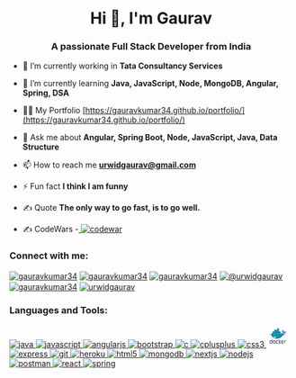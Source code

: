 <h1 align="center">Hi 👋, I'm Gaurav</h1>
<h3 align="center">A passionate Full Stack Developer from India</h3>

- 🔭 I’m currently working in **Tata Consultancy Services**

- 🌱 I’m currently learning **Java, JavaScript, Node, MongoDB, Angular, Spring, DSA**

- 👨‍💻 My Portfolio [https://gauravkumar34.github.io/portfolio/](https://gauravkumar34.github.io/portfolio/)

- 💬 Ask me about **Angular, Spring Boot, Node, JavaScript, Java, Data Structure**

- 📫 How to reach me **urwidgaurav@gmail.com**

- ⚡ Fun fact **I think I am funny**

- ✍ Quote **The only way to go fast, is to go well.**
- ✍ CodeWars -<a href="https://www.codewars.com/users/gauravkumar34" target="_blank"> <img src="https://www.codewars.com/users/gauravkumar34/badges/large" alt="codewar" width="300" height="50"/> </a>

<h3 align="left">Connect with me:</h3>
<p align="left">

<a href="https://linkedin.com/in/gauravkumar34" target="blank"><img align="center" src="https://cdn.jsdelivr.net/npm/simple-icons@3.0.1/icons/linkedin.svg" alt="gauravkumar34" height="30" width="40" /></a>
<a href="https://codesandbox.com/gauravkumar34" target="blank"><img align="center" src="https://cdn.jsdelivr.net/npm/simple-icons@3.0.1/icons/codesandbox.svg" alt="gauravkumar34" height="30" width="40" /></a>
<a href="https://www.codechef.com/users/gauravkumar34" target="blank"><img align="center" src="https://cdn.jsdelivr.net/npm/simple-icons@3.1.0/icons/codechef.svg" alt="gauravkumar34" height="30" width="40" /></a>
<a href="https://www.hackerrank.com/@urwidgaurav" target="blank"><img align="center" src="https://cdn.jsdelivr.net/npm/simple-icons@3.0.1/icons/hackerrank.svg" alt="@urwidgaurav" height="30" width="40" /></a>
<a href="https://www.leetcode.com/gauravkumar34" target="blank"><img align="center" src="https://cdn.jsdelivr.net/npm/simple-icons@3.0.1/icons/leetcode.svg" alt="gauravkumar34" height="30" width="40" /></a>
<a href="https://auth.geeksforgeeks.org/user/urwidgaurav" target="blank"><img align="center" src="https://cdn.jsdelivr.net/npm/simple-icons@3.0.1/icons/geeksforgeeks.svg" alt="urwidgaurav" height="30" width="40" /></a>

</p>

<h3 align="left">Languages and Tools:</h3>
<p align="left"> <a href="https://www.java.com" target="_blank"> <img src="https://icon2.cleanpng.com/20181122/gsa/kisspng-java-programming-language-selenium-computer-softwa-july-2-16-halab-4-dev-5bf7838406c688.9094089715429477160278.jpg" alt="java" width="40" height="40"/> </a> <a href="https://developer.mozilla.org/en-US/docs/Web/JavaScript" target="_blank"> <img src="https://upload.wikimedia.org/wikipedia/commons/6/6a/JavaScript-logo.png" alt="javascript" width="40" height="40"/> </a><a href="https://angular.io" target="_blank"> <img src="https://angular.io/assets/images/logos/angularjs/AngularJS-Shield.svg" alt="angularjs" width="40" height="40"/> </a> <a href="https://getbootstrap.com" target="_blank"> <img src="https://getbootstrap.com/docs/4.0/assets/brand/bootstrap-social-logo.png" alt="bootstrap" width="40" height="40"/> </a> <a href="https://www.cprogramming.com/" target="_blank"> <img src="https://img.icons8.com/color/452/c-programming.png" alt="c" width="40" height="40"/> </a> <a href="https://www.w3schools.com/cpp/" target="_blank"> <img src="https://e7.pngegg.com/pngimages/46/626/png-clipart-c-logo-the-c-programming-language-computer-icons-computer-programming-source-code-programming-miscellaneous-template.png" alt="cplusplus" width="40" height="40"/> </a> <a href="https://www.w3schools.com/css/" target="_blank"> <img src="https://cdn4.iconfinder.com/data/icons/logos-and-brands/512/76_Css3_logo_logos-512.png" alt="css3" width="40" height="40"/> </a> <a href="https://www.docker.com/" target="_blank"> <img src="https://raw.githubusercontent.com/docker-library/docs/c350af05d3fac7b5c3f6327ac82fe4d990d8729c/docker/logo.png" alt="docker" width="40" height="40"/> </a> <a href="https://expressjs.com" target="_blank"> <img src="https://upload.wikimedia.org/wikipedia/commons/6/64/Expressjs.png" alt="express" width="40" height="40"/> </a> <a href="https://git-scm.com/" target="_blank"> <img src="https://www.vectorlogo.zone/logos/git-scm/git-scm-icon.svg" alt="git" width="40" height="40"/> </a> <a href="https://heroku.com" target="_blank"> <img src="https://www.vectorlogo.zone/logos/heroku/heroku-icon.svg" alt="heroku" width="40" height="40"/> </a> <a href="https://www.w3.org/html/" target="_blank"> <img src="https://img.flaticon.com/icons/png/512/174/174854.png?size=1200x630f&pad=10,10,10,10&ext=png&bg=FFFFFFFF" alt="html5" width="40" height="40"/> </a>  <a href="https://www.mongodb.com/" target="_blank"> <img src="https://mpng.subpng.com/20190111/thz/kisspng-mongodb-logo-database-nosql-postgresql-how-to-create-an-outstanding-tech-stack-clickup-bl-5c391bdf9cff48.4731136215472465596431.jpg" alt="mongodb" width="40" height="40"/> </a> <a href="https://nextjs.org/" target="_blank"> <img src="https://cdn.worldvectorlogo.com/logos/nextjs-3.svg" alt="nextjs" width="40" height="40"/> </a> <a href="https://nodejs.org" target="_blank"> <img src="https://upload.wikimedia.org/wikipedia/commons/thumb/b/b7/Express%2C_Inc._logo.svg/1280px-Express%2C_Inc._logo.svg.png" alt="nodejs" width="40" height="40"/> </a>  </a> <a href="https://postman.com" target="_blank"> <img src="https://www.vectorlogo.zone/logos/getpostman/getpostman-icon.svg" alt="postman" width="40" height="40"/> </a>  <a href="https://reactjs.org/" target="_blank"> <img src="https://upload.wikimedia.org/wikipedia/commons/thumb/a/a7/React-icon.svg/1280px-React-icon.svg.png" alt="react" width="40" height="40"/> </a> <a href="https://spring.io/" target="_blank"> <img src="https://www.vectorlogo.zone/logos/springio/springio-icon.svg" alt="spring" width="40" height="40"/> </a> </p>
